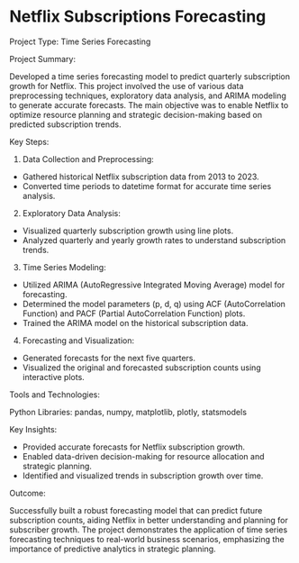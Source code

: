 # Netflix Subscriptions Forecasting

Project Type: Time Series Forecasting

Project Summary:

Developed a time series forecasting model to predict quarterly subscription growth for Netflix. This project involved the use of various data preprocessing techniques, exploratory data analysis, and ARIMA modeling to generate accurate forecasts. The main objective was to enable Netflix to optimize resource planning and strategic decision-making based on predicted subscription trends.

Key Steps:

1. Data Collection and Preprocessing:

* Gathered historical Netflix subscription data from 2013 to 2023.
* Converted time periods to datetime format for accurate time series analysis.

2. Exploratory Data Analysis:

* Visualized quarterly subscription growth using line plots.
* Analyzed quarterly and yearly growth rates to understand subscription trends.

3. Time Series Modeling:

* Utilized ARIMA (AutoRegressive Integrated Moving Average) model for forecasting.
* Determined the model parameters (p, d, q) using ACF (AutoCorrelation Function) and PACF (Partial AutoCorrelation Function) plots.
* Trained the ARIMA model on the historical subscription data.

4. Forecasting and Visualization:

* Generated forecasts for the next five quarters.
* Visualized the original and forecasted subscription counts using interactive plots.

Tools and Technologies:

Python
Libraries: pandas, numpy, matplotlib, plotly, statsmodels

Key Insights:

* Provided accurate forecasts for Netflix subscription growth.
* Enabled data-driven decision-making for resource allocation and strategic planning.
* Identified and visualized trends in subscription growth over time.

Outcome:

Successfully built a robust forecasting model that can predict future subscription counts, aiding Netflix in better understanding and planning for subscriber growth. The project demonstrates the application of time series forecasting techniques to real-world business scenarios, emphasizing the importance of predictive analytics in strategic planning.
